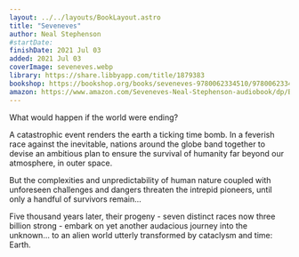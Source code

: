 ```yaml
---
layout: ../../layouts/BookLayout.astro
title: "Seveneves"
author: Neal Stephenson
#startDate:
finishDate: 2021 Jul 03
added: 2021 Jul 03
coverImage: seveneves.webp
library: https://share.libbyapp.com/title/1879383
bookshop: https://bookshop.org/books/seveneves-9780062334510/9780062334510
amazon: https://www.amazon.com/Seveneves-Neal-Stephenson-audiobook/dp/B00WNBHNWW/
---
```


What would happen if the world were ending?

A catastrophic event renders the earth a ticking time bomb. In a feverish race against the inevitable, nations around the globe band together to devise an ambitious plan to ensure the survival of humanity far beyond our atmosphere, in outer space.

But the complexities and unpredictability of human nature coupled with unforeseen challenges and dangers threaten the intrepid pioneers, until only a handful of survivors remain…

Five thousand years later, their progeny - seven distinct races now three billion strong - embark on yet another audacious journey into the unknown… to an alien world utterly transformed by cataclysm and time: Earth.  
